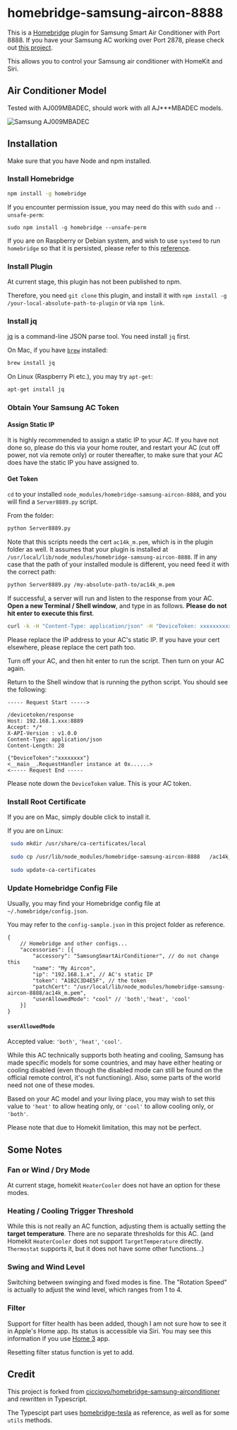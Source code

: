 # homebridge-samsung-aircon-8888

This is a [Homebridge](https://homebridge.io/) plugin for Samsung Smart Air Conditioner with Port 8888. If you have your Samsung AC working over Port 2878, please check out [this project](https://github.com/SebastianOsinski/HomebridgePluginSamsungAirConditioner).

This allows you to control your Samsung air conditioner with HomeKit and Siri.

## Air Conditioner Model

Tested with AJ009MBADEC, should work with all AJ\*\*\*MBADEC models.

![Samsung AJ009MBADEC](https://images.samsung.com/is/image/samsung/sg-sac-fjm-5ticks-aj009mbadec-sp-frontopenwhite-62829763?$PD_GALLERY_L_JPG$)

## Installation

Make sure that you have Node and npm installed.

### Install Homebridge

```bash
npm install -g homebridge
```

If you encounter permission issue, you may need do this with `sudo` and `--unsafe-perm`:

```
sudo npm install -g homebridge --unsafe-perm
```

If you are on Raspberry or Debian system, and wish to use `systemd` to run `homebridge` so that it is persisted, please refer to this [reference](https://gist.github.com/johannrichard/0ad0de1feb6adb9eb61a/).

### Install Plugin

At current stage, this plugin has not been published to npm.

Therefore, you need `git clone` this plugin, and install it with `npm install -g /your-local-absolute-path-to-plugin` or via `npm link`.

### Install jq
[jq](https://stedolan.github.io/jq/) is a command-line JSON parse tool. You need install `jq` first.

On Mac, if you have [`brew`](https://brew.sh/) installed:

```bash
brew install jq
```

On Linux (Raspberry Pi etc.), you may try `apt-get`:

```bash
apt-get install jq
```

### Obtain Your Samsung AC Token

#### Assign Static IP

It is highly recommended to assign a static IP to your AC. If you have not done so, please do this via your home router, and restart your AC (cut off power, not via remote only) or router thereafter, to make sure that your AC does have the static IP you have assigned to.

#### Get Token

`cd` to your installed `node_modules/homebridge-samsung-aircon-8888`, and you will find a `Server8889.py` script.

From the folder:

```bash
python Server8889.py
```

Note that this scripts needs the cert `ac14k_m.pem`, which is in the plugin folder as well. It assumes that your plugin is installed at `/usr/local/lib/node_modules/homebridge-samsung-aircon-8888`. If in any case that the path of your installed module is different, you need feed it with the correct path:

```bash
python Server8889.py /my-absolute-path-to/ac14k_m.pem
```

If successful, a server will run and listen to the response from your AC. **Open a new Terminal / Shell window**, and type in as follows. **Please do not hit enter to execute this first**.

```bash
curl -k -H "Content-Type: application/json" -H "DeviceToken: xxxxxxxxxxx" --cert /usr/local/lib/node_modules/homebridge-samsung-aircon-8888/ac14k_m.pem --insecure -X POST https://192.168.1.xxx:8888/devicetoken/request
```

Please replace the IP address to your AC's static IP. If you have your cert elsewhere, please replace the cert path too.

Turn off your AC, and then hit enter to run the script. Then turn on your AC again.

Return to the Shell window that is running the python script. You should see the following:

```
----- Request Start ----->

/devicetoken/response
Host: 192.168.1.xxx:8889
Accept: */*
X-API-Version : v1.0.0
Content-Type: application/json
Content-Length: 28

{"DeviceToken":"xxxxxxxx"}
<__main__.RequestHandler instance at 0x......>
<----- Request End -----
```

Please note down the `DeviceToken` value. This is your AC token.

### Install Root Certificate

If you are on Mac, simply double click to install it.

If you are on Linux:

```bash
 sudo mkdir /usr/share/ca-certificates/local
 
 sudo cp /usr/lib/node_modules/homebridge-samsung-aircon-8888	/ac14k_m.pem /usr/share/ca-certificates/local/
 
 sudo update-ca-certificates
 ```

### Update Homebridge Config File

Usually, you may find your Homebridge config file at `~/.homebridge/config.json`.

You may refer to the `config-sample.json` in this project folder as reference.

```jvascript
{
    // Homebridge and other configs...
    "accessories": [{
        "accessory": "SamsungSmartAirConditioner", // do not change this
        "name": "My Aircon",
        "ip": "192.168.1.x", // AC's static IP
        "token": "A1B2C3D4E5F", // the token 
        "patchCert": "/usr/local/lib/node_modules/homebridge-samsung-aircon-8888/ac14k_m.pem",
        "userAllowedMode": "cool" // 'both','heat', 'cool'
    }]
}
```

#### `userAllowedMode`

Accepted value: `'both'`, `'heat'`, `'cool'`.

While this AC technically supports both heating and cooling, Samsung has made specific models for some countries, and may have either heating or cooling disabled (even though the disabled mode can still be found on the official remote control, it's not functioning). Also, some parts of the world need not one of these modes.

Based on your AC model and your living place, you may wish to set this value to `'heat'` to allow heating only, or `'cool'` to allow cooling only, or `'both'`.

Please note that due to Homekit limitation, this may not be perfect.

## Some Notes

### Fan or Wind / Dry Mode

At current stage, homekit `HeaterCooler` does not have an option for these modes.

### Heating / Cooling Trigger Threshold

While this is not really an AC function, adjusting them is actually setting the **target temperature**. There are no separate thresholds for this AC. (and Homekit `HeaterCooler` does not support `TargetTemperature` directly. `Thermostat` supports it, but it does not have some other functions...)

### Swing and Wind Level

Switching between swinging and fixed modes is fine. The "Rotation Speed" is actually to adjust the wind level, which ranges from 1 to 4.

### Filter

Support for filter health has been added, though I am not sure how to see it in Apple's Home app. Its status is accessible via Siri. You may see this information if you use [Home 3](https://itunes.apple.com/us/app/home-3/id995994352?mt=8) app.

Resetting filter status function is yet to add.

## Credit

This project is forked from [cicciovo/homebridge-samsung-airconditioner](https://github.com/cicciovo/homebridge-samsung-airconditioner) and rewritten in Typescript.

The Typescipt part uses [homebridge-tesla](https://github.com/nfarina/homebridge-tesla) as reference, as well as for some `utils` methods.
